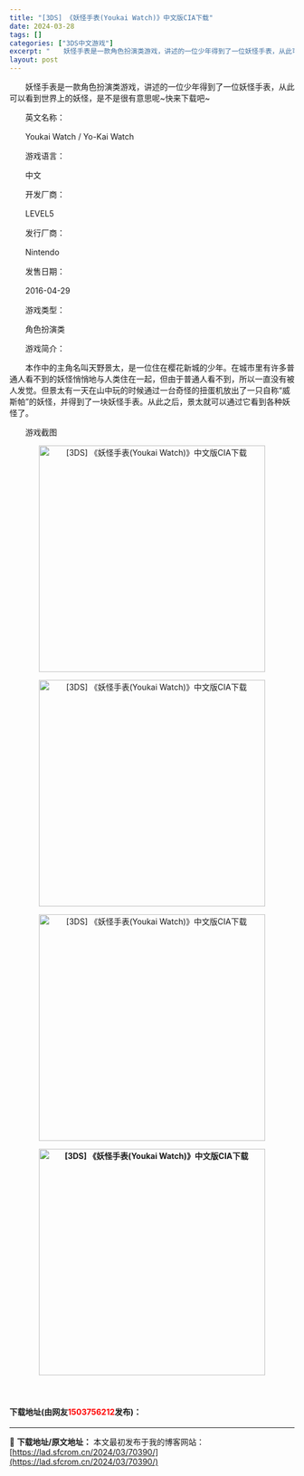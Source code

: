 ```yaml
---
title: "[3DS] 《妖怪手表(Youkai Watch)》中文版CIA下载"
date: 2024-03-28
tags: []
categories: ["3DS中文游戏"]
excerpt: "　　妖怪手表是一款角色扮演类游戏，讲述的一位少年得到了一位妖怪手表，从此可以看到世界上的妖怪，是不是很有意思呢~快来下载吧~ 　　英文名称： 　　Youkai Watch / Yo-Kai Watch 　　游戏语言： 　　中文 　　开发厂商： 　　LEVEL5 　　发行厂商： 　　Nintendo &hellip;"
layout: post
---
```


 <p>　　妖怪手表是一款角色扮演类游戏，讲述的一位少年得到了一位妖怪手表，从此可以看到世界上的妖怪，是不是很有意思呢~快来下载吧~</p> <p>　　英文名称：</p> <p>　　Youkai Watch / Yo-Kai Watch</p> <p>　　游戏语言：</p> <p>　　中文</p> <p>　　开发厂商：</p> <p>　　LEVEL5</p> <p>　　发行厂商：</p> <p>　　Nintendo</p> <p>　　发售日期：</p> <p>　　2016-04-29</p> <p>　　游戏类型：</p> <p>　　角色扮演类</p> <p>　　游戏简介：</p> <p>　　本作中的主角名叫天野景太，是一位住在樱花新城的少年。在城市里有许多普通人看不到的妖怪悄悄地与人类住在一起，但由于普通人看不到，所以一直没有被人发觉。但景太有一天在山中玩的时候通过一台奇怪的扭蛋机放出了一只自称&ldquo;威斯帕&rdquo;的妖怪，并得到了一块妖怪手表。从此之后，景太就可以通过它看到各种妖怪了。</p> <p>　　游戏截图</p> <p align="center"><img align="" border="0" src="https://lad.sfcrom.cn/wp-content/uploads/2024/03/20240328_660523c6b8ae1.webp" width="400" alt="[3DS] 《妖怪手表(Youkai Watch)》中文版CIA下载" /></p> <p align="center"><img align="" border="0" src="https://lad.sfcrom.cn/wp-content/uploads/2024/03/20240328_660523c70b251.webp" width="400" alt="[3DS] 《妖怪手表(Youkai Watch)》中文版CIA下载" /></p> <p align="center"><img align="" border="0" src="https://lad.sfcrom.cn/wp-content/uploads/2024/03/20240328_660523c760a0b.webp" width="400" alt="[3DS] 《妖怪手表(Youkai Watch)》中文版CIA下载" /></p> <p align="center"><strong><img align="" border="0" src="https://lad.sfcrom.cn/wp-content/uploads/2024/03/20240328_660523c7bfd26.webp" width="400" alt="[3DS] 《妖怪手表(Youkai Watch)》中文版CIA下载" /></strong></p> <p><strong>　　</strong></p> <p><h4>下载地址(由网友<font color="red">1503756212</font>发布)：</h4></p> 

---
📖 **下载地址/原文地址：** 本文最初发布于我的博客网站：[https://lad.sfcrom.cn/2024/03/70390/](https://lad.sfcrom.cn/2024/03/70390/)
